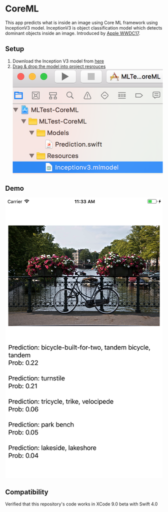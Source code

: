 # CoreML
This app predicts what is inside an image using Core ML framework using InceptionV3 model. InceptionV3 is object classification model which detects dominant objects inside an image. Introduced by [Apple WWDC17](https://developer.apple.com/machine-learning/).

## Setup
1. Download the Inception V3 model from [here](https://docs-assets.developer.apple.com/coreml/models/Inceptionv3.mlmodel)
2. [Drag & drop the model into project resrouces](https://developer.apple.com/documentation/coreml/integrating_a_core_ml_model_into_your_app)
![Alt text](/screenshots/sc-2.png?raw=true "Drag & Drop at MLTest-CodeML/Resources/")

## Demo
![Alt text](/screenshots/sc-1.png?raw=true "Top 5 dominant objects predicted by CoreML")

## Compatibility

Verified that this repository's code works in XCode 9.0 beta with Swift 4.0
